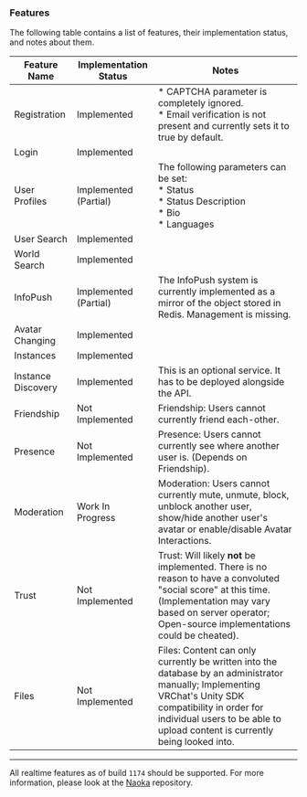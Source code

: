 ### Features
The following table contains a list of features, their implementation status, and notes about them.

| Feature Name       | Implementation Status | Notes                                                                                                                                                                                                                                 |
|--------------------|-----------------------|---------------------------------------------------------------------------------------------------------------------------------------------------------------------------------------------------------------------------------------|
| Registration       | Implemented           | * CAPTCHA parameter is completely ignored.<br/> * Email verification is not present and currently sets it to true by default.                                                                                                         |
| Login              | Implemented           |                                                                                                                                                                                                                                       |
| User Profiles      | Implemented (Partial) | The following parameters can be set:<br/>* Status<br/>* Status Description<br/>* Bio<br/>* Languages                                                                                                                                  |
| User Search        | Implemented           |                                                                                                                                                                                                                                       |
| World Search       | Implemented           |                                                                                                                                                                                                                                       |
| InfoPush           | Implemented (Partial) | The InfoPush system is currently implemented as a mirror of the object stored in Redis. Management is missing.                                                                                                                        |
| Avatar Changing    | Implemented           |                                                                                                                                                                                                                                       |
| Instances          | Implemented           |                                                                                                                                                                                                                                       |
| Instance Discovery | Implemented           | This is an optional service. It has to be deployed alongside the API.                                                                                                                                                                 |
| Friendship         | Not Implemented       | Friendship: Users cannot currently friend each-other.                                                                                                                                                                                 |
| Presence           | Not Implemented       | Presence: Users cannot currently see where another user is. (Depends on Friendship).                                                                                                                                                  |
| Moderation         | Work In Progress      | Moderation: Users cannot currently mute, unmute, block, unblock another user, show/hide another user's avatar or enable/disable Avatar Interactions.                                                                                  |
| Trust              | Not Implemented       | Trust: Will likely **not** be implemented. There is no reason to have a convoluted "social score" at this time. (Implementation may vary based on server operator; Open-source implementations could be cheated).                     |
| Files              | Not Implemented       | Files: Content can only currently be written into the database by an administrator manually; Implementing VRChat's Unity SDK compatibility in order for individual users to be able to upload content is currently being looked into. |

---

All realtime features as of build `1174` should be supported. For more information, please look at the [Naoka](https://gitlab.com/george/naoka-ng) repository.